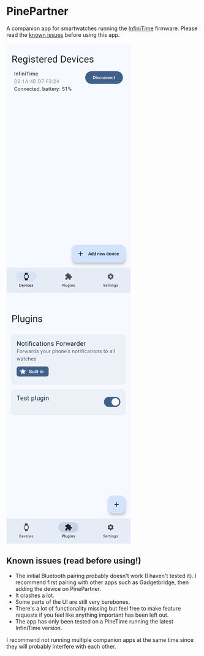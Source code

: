 # PinePartner

A companion app for smartwatches running the [InfiniTime](https://github.com/InfiniTimeOrg/InfiniTime) firmware. Please read the [known issues](#known-issues-read-before-using) before using this app.

![](https://raw.githubusercontent.com/pipe01/PinePartner/master/screenshots/devices.png) ![](https://raw.githubusercontent.com/pipe01/PinePartner/master/screenshots/plugins.png)

## Known issues (read before using!)

* The initial Bluetooth pairing probably doesn't work (I haven't tested it). I recommend first pairing with other apps such as Gadgetbridge, then adding the device on PinePartner.
* It crashes a lot.
* Some parts of the UI are still very barebones.
* There's a lot of functionality missing but feel free to make feature requests if you feel like anything important has been left out.
* The app has only been tested on a PineTime running the latest InfiniTime version.

I recommend not running multiple companion apps at the same time since they will probably interfere with each other.

